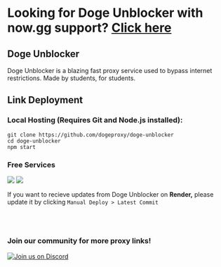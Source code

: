 <h1>Looking for Doge Unblocker with now.gg support? <a href="https://github.com/dogenetwork/nowgg">Click here</a></h1>
<h2>Doge Unblocker</h3>
<p>Doge Unblocker is a blazing fast proxy service used to bypass internet restrictions. Made by students, for students.</p>



<h2>Link Deployment</h2>
<h3>Local Hosting (Requires Git and Node.js installed):</h3>
<code>git clone https://github.com/dogeproxy/doge-unblocker</code>
<br>
<code>cd doge-unblocker</code>
<br>
<code>npm start</code>
<h3>Free Services</h3>
<a href="https://render.com/deploy?repo=https://github.com/dogeproxy/doge-unblocker">
<img src="https://raw.githubusercontent.com/BinBashBanana/deploy-buttons/main/buttons/remade/render.svg"></img></a>
<a href="https://app.cyclic.sh/api/app/deploy/dogeproxy/doge-unblocker">
<img src="https://camo.githubusercontent.com/607221ca4be547dd929fca7c997a93dfaf1f7b06a1baacaf25b44cf5405c9f91/68747470733a2f2f62696e6261736862616e616e612e6769746875622e696f2f6465706c6f792d627574746f6e732f627574746f6e732f72656d6164652f6379636c69632e737667"></img></a>
<p>If you want to recieve updates from Doge Unblocker on <strong>Render,</strong> please update it by clicking <code>Manual Deploy > Latest Commit</code></p>


<br>
<h1></h1>
<h3>Join our community for more proxy links!</h3>

[![Join us on Discord](https://invidget.switchblade.xyz/sWPHCdxCPU?theme=dark)](https://discord.gg/sWPHCdxCPU)




